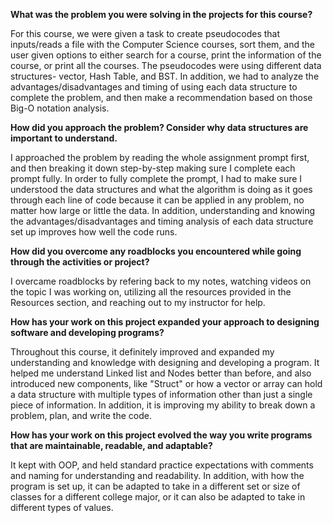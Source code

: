 **What was the problem you were solving in the projects for this course?**

For this course, we were given a task to create pseudocodes that inputs/reads a file with the Computer Science courses, sort them, and the user given options to either search for a course, print the information of the course, or print all the courses. The pseudocodes were using different data structures- vector, Hash Table, and BST. In addition, we had to analyze the advantages/disadvantages and timing of using each data structure to complete the problem, and then make a recommendation based on those Big-O notation analysis. 

**How did you approach the problem? Consider why data structures are important to understand.**

I approached the problem by reading the whole assignment prompt first, and then breaking it down step-by-step making sure I complete each prompt fully. In order to fully complete the prompt, I had to make sure I understood the data structures and what the algorithm is doing as it goes through each line of code because it can be applied in any problem, no matter how large or little the data. In addition, understanding and knowing the advantages/disadvantages and timing analysis of each data structure set up improves how well the code runs. 

**How did you overcome any roadblocks you encountered while going through the activities or project?**

I overcame roadblocks by refering back to my notes, watching videos on the topic I was working on, utilizing all the resources provided in the Resources section, and reaching out to my instructor for help. 

**How has your work on this project expanded your approach to designing software and developing programs?**

Throughout this course, it definitely improved and expanded my understanding and knowledge with designing and developing a program. It helped me understand Linked list and Nodes better than before, and also introduced new components, like "Struct" or how a vector or array can hold a data structure with multiple types of information other than just a single piece of information. In addition, it is improving my ability to break down a problem, plan, and write the code. 

**How has your work on this project evolved the way you write programs that are maintainable, readable, and adaptable?**

It kept with OOP, and held standard practice expectations with comments and naming for understanding and readability. In addition, with how the program is set up, it can be adapted to take in a different set or size of classes for a different college major, or it can also be adapted to take in different types of values. 
